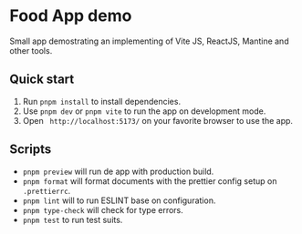 # Food App demo
Small app demostrating an implementing of Vite JS, ReactJS,  Mantine and other tools.

## Quick start

 1. Run `pnpm install` to install dependencies.
 2. Use `pnpm dev` or `pnpm vite` to run the app on development mode.
 3. Open ` http://localhost:5173/` on your favorite browser to use the app.

## Scripts

 - `pnpm preview` will run de app with production build.
 - `pnpm format` will format documents with the prettier config setup on `.prettierrc`.
 - `pnpm lint` will to run ESLINT base on configuration.
 - `pnpm type-check` will check for type errors.
 - `pnpm test` to run test suits. 
